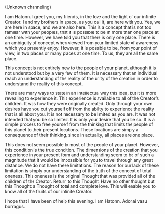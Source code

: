 <p class="channel-type">(Unknown channeling)</p>
<p>I am Hatonn. I greet you, my friends, in the love and the light of our infinite Creator. I and my brothers in space, as you call it, are here with you. Yes, we are here in space, and we are also here. This is a concept that is not too familiar with your peoples, that it is possible to be in more than one place at one time. However, we have told you that there is only one place. There is an ambiguity of concept when viewed from your limited state of awareness which you presently enjoy. However, it is possible to be, from your point of view, in two places or many places at one time. To us, they are all the same place.</p>
<p>This concept is not entirely new to the people of your planet, although it is not understood but by a very few of them. It is necessary that an individual reach an understanding of the reality of the unity of the creation in order to understand the reality of this concept.</p>
<p>There are many ways to state in an intellectual way this idea, but it is more revealing to experience it. This experience is available to all of the Creator’s children. It was how they were originally created. Only through your own desires have you cut yourself off from the ability to experience the reality that is all about you. It is not necessary to be limited as you are. It was not intended that you be so limited. It is only your desire that you be so. It is a simple process to free yourself from the thinking that limits the people of this planet to their present locations. These locations are simply a consequence of their thinking, since in actuality, all places are one place.</p>
<p>This does not seem possible to most of the people of your planet. However, this condition is the true condition. The dimensions of the creation that you experience in your present form and understanding seem to be of such a magnitude that it would be impossible for you to travel through any great distance. We do not have these limitations. The reason for our lack of these limitation is simply our understanding of the truth of the concept of total oneness. This oneness is the original Thought that was provided all of the children of the Creator. Return to this Thought. Have no other thought but this Thought: a Thought of total and complete love. This will enable you to know all of the fruits of our infinite Creator.</p>
<p>I hope that I have been of help this evening. I am Hatonn. Adonai vasu borragus.</p>